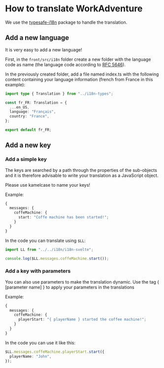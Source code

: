# How to translate WorkAdventure

We use the [typesafe-i18n](https://github.com/ivanhofer/typesafe-i18n) package to handle the translation.

## Add a new language

It is very easy to add a new language!

First, in the `front/src/i18n` folder create a new folder with the language code as name (the language code according to [RFC 5646](https://datatracker.ietf.org/doc/html/rfc5646)).

In the previously created folder, add a file named index.ts with the following content containing your language information (french from France in this example):

```ts
import type { Translation } from "../i18n-types";

const fr_FR: Translation = {
  ...en_US,
  language: "Français",
  country: "France",
};

export default fr_FR;
```

## Add a new key

### Add a simple key

The keys are searched by a path through the properties of the sub-objects and it is therefore advisable to write your translation as a JavaScript object.

Please use kamelcase to name your keys!

Example:

```ts
{
  messages: {
    coffeMachine: {
      start: "Coffe machine has been started!";
    }
  }
}
```

In the code you can translate using `$LL`:

```ts
import LL from "../../i18n/i18n-svelte";

console.log($LL.messages.coffeMachine.start());
```

### Add a key with parameters

You can also use parameters to make the translation dynamic.
Use the tag { [parameter name] } to apply your parameters in the translations

Example:

```ts
{
  messages: {
    coffeMachine: {
      playerStart: "{ playerName } started the coffee machine!";
    }
  }
}
```

In the code you can use it like this:

```ts
$LL.messages.coffeMachine.playerStart.start({
  playerName: "John",
});
```
